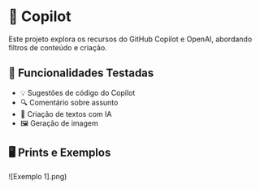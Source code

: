 # 🚀  Copilot

Este projeto explora os recursos do GitHub Copilot e OpenAI, abordando filtros de conteúdo e criação.

## 📌 Funcionalidades Testadas
- 💡 Sugestões de código do Copilot
- 🔍 Comentário sobre assunto
- 📝 Criação de textos com IA
- 🖼️ Geração de imagem

## 🖥️ Prints e Exemplos
![Exemplo 1].png)
